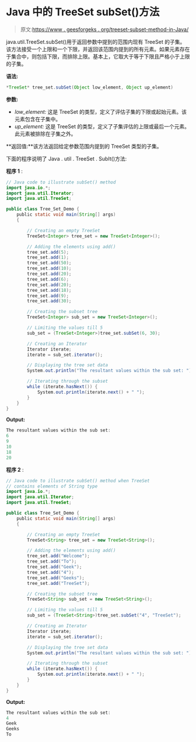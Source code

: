 # Java 中的 TreeSet subSet()方法

> 原文:[https://www . geesforgeks . org/treeset-subset-method-in-Java/](https://www.geeksforgeeks.org/treeset-subset-method-in-java/)

java.util.TreeSet.subSet()用于返回参数中提到的范围内现有 TreeSet 的子集。该方法接受一个上限和一个下限，并返回该范围内提到的所有元素。如果元素存在于集合中，则包括下限，而排除上限。基本上，它取大于等于下限且严格小于上限的子集。

**语法:**

```java
*TreeSet* tree_set.subSet(Object low_element, Object up_element)
```

**参数:**

*   *low_element:* 这是 TreeSet 的类型，定义了评估子集的下限或起始元素。该元素包含在子集中。
*   *up_element:* 这是 TreeSet 的类型，定义了子集评估的上限或最后一个元素。此元素被排除在子集之外。

**返回值:**该方法返回给定参数范围内提到的 TreeSet 类型的子集。

下面的程序说明了 Java . util . TreeSet . SubIt()方法:

**程序 1** :

```java
// Java code to illustrate subSet() method
import java.io.*;
import java.util.Iterator;
import java.util.TreeSet;

public class Tree_Set_Demo {
    public static void main(String[] args)
    {

        // Creating an empty TreeSet
        TreeSet<Integer> tree_set = new TreeSet<Integer>();

        // Adding the elements using add()
        tree_set.add(5);
        tree_set.add(1);
        tree_set.add(50);
        tree_set.add(10);
        tree_set.add(20);
        tree_set.add(6);
        tree_set.add(20);
        tree_set.add(18);
        tree_set.add(9);
        tree_set.add(30);

        // Creating the subset tree
        TreeSet<Integer> sub_set = new TreeSet<Integer>();

        // Limiting the values till 5
        sub_set = (TreeSet<Integer>)tree_set.subSet(6, 30);

        // Creating an Iterator
        Iterator iterate;
        iterate = sub_set.iterator();

        // Displaying the tree set data
        System.out.println("The resultant values within the sub set: ");

        // Iterating through the subset
        while (iterate.hasNext()) {
            System.out.println(iterate.next() + " ");
        }
    }
}
```

**Output:**

```java
The resultant values within the sub set: 
6 
9 
10 
18 
20

```

**程序 2** :

```java
// Java code to illustrate subSet() method when TreeSet
// contains elements of String type
import java.io.*;
import java.util.Iterator;
import java.util.TreeSet;

public class Tree_Set_Demo {
    public static void main(String[] args)
    {

        // Creating an empty TreeSet
        TreeSet<String> tree_set = new TreeSet<String>();

        // Adding the elements using add()
        tree_set.add("Welcome");
        tree_set.add("To");
        tree_set.add("Geek");
        tree_set.add("4");
        tree_set.add("Geeks");
        tree_set.add("TreeSet");

        // Creating the subset tree
        TreeSet<String> sub_set = new TreeSet<String>();

        // Limiting the values till 5
        sub_set = (TreeSet<String>)tree_set.subSet("4", "TreeSet");

        // Creating an Iterator
        Iterator iterate;
        iterate = sub_set.iterator();

        // Displaying the tree set data
        System.out.println("The resultant values within the sub set: ");

        // Iterating through the subset
        while (iterate.hasNext()) {
            System.out.println(iterate.next() + " ");
        }
    }
}
```

**Output:**

```java
The resultant values within the sub set: 
4 
Geek 
Geeks 
To

```